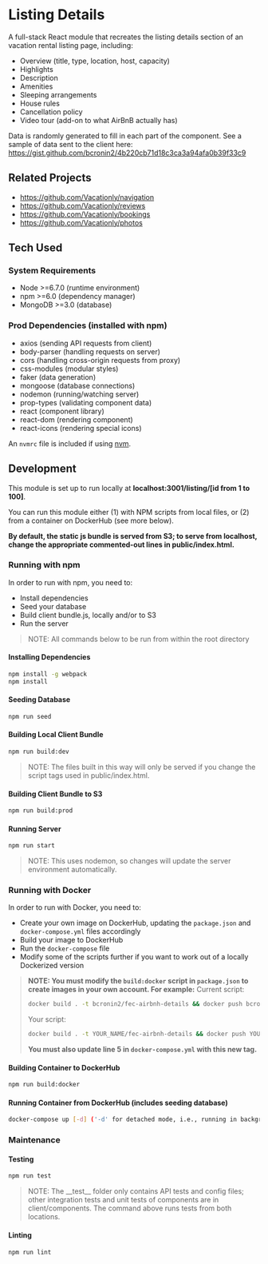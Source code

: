 # Listing Details

A full-stack React module that recreates the listing details section of an vacation rental listing page, including:

- Overview (title, type, location, host, capacity)
- Highlights
- Description
- Amenities
- Sleeping arrangements
- House rules
- Cancellation policy
- Video tour (add-on to what AirBnB actually has)

Data is randomly generated to fill in each part of the component. See a sample of data sent to the client here: https://gist.github.com/bcronin2/4b220cb71d18c3ca3a94afa0b39f33c9

## Related Projects

- https://github.com/Vacationly/navigation
- https://github.com/Vacationly/reviews
- https://github.com/Vacationly/bookings
- https://github.com/Vacationly/photos

## Tech Used

### System Requirements

- Node >=6.7.0 (runtime environment)
- npm >=6.0 (dependency manager)
- MongoDB >=3.0 (database)

### Prod Dependencies (installed with npm)

- axios (sending API requests from client)
- body-parser (handling requests on server)
- cors (handling cross-origin requests from proxy)
- css-modules (modular styles)
- faker (data generation)
- mongoose (database connections)
- nodemon (running/watching server)
- prop-types (validating component data)
- react (component library)
- react-dom (rendering component)
- react-icons (rendering special icons)

An `nvmrc` file is included if using [nvm](https://github.com/creationix/nvm).

## Development

This module is set up to run locally at **localhost:3001/listing/[id from 1 to 100]**.

You can run this module either (1) with NPM scripts from local files, or (2) from a container on DockerHub (see more below).

**By default, the static js bundle is served from S3; to serve from localhost, change the appropriate commented-out lines in public/index.html.**

### Running with npm
In order to run with npm, you need to:

- Install dependencies
- Seed your database
- Build client bundle.js, locally and/or to S3
- Run the server

> NOTE: All commands below to be run from within the root directory

#### Installing Dependencies

```sh
npm install -g webpack
npm install
```

#### Seeding Database

```sh
npm run seed
```

#### Building Local Client Bundle

```sh
npm run build:dev
```

> NOTE: The files built in this way will only be served if you change the script tags used in public/index.html.

#### Building Client Bundle to S3

```sh
npm run build:prod
```

#### Running Server

```sh
npm run start
```

> NOTE: This uses nodemon, so changes will update the server environment automatically.

### Running with Docker

In order to run with Docker, you need to:

- Create your own image on DockerHub, updating the `package.json` and `docker-compose.yml` files accordingly
- Build your image to DockerHub
- Run the `docker-compose` file
- Modify some of the scripts further if you want to work out of a locally Dockerized version

> **NOTE: You must modify the `build:docker` script in `package.json` to create images in your own account. For example:**
> Current script:
> ```sh
> docker build . -t bcronin2/fec-airbnh-details && docker push bcronin2/fec-airbnh-details
> ```
> Your script:
> ```sh
> docker build . -t YOUR_NAME/fec-airbnh-details && docker push YOUR_NAME/fec-airbnh-details
> ```
> **You must also update line 5 in `docker-compose.yml` with this new tag.**

#### Building Container to DockerHub

```sh
npm run build:docker
```

#### Running Container from DockerHub (includes seeding database)

```sh
docker-compose up [-d] ('-d' for detached mode, i.e., running in background)
```

### Maintenance

#### Testing

```sh
npm run test
```

> NOTE: The \_\_test\_\_ folder only contains API tests and config files; other integration tests and unit tests of components are in client/components. The command above runs tests from both locations.

#### Linting

```sh
npm run lint
```
